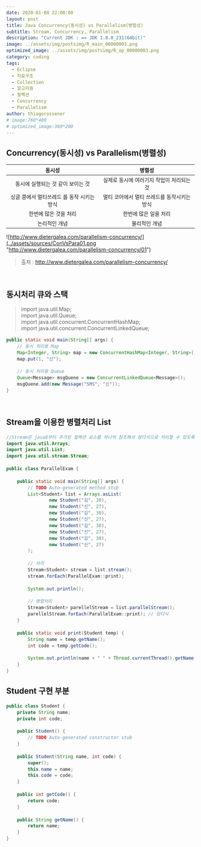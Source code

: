 ```yaml
---
date: 2020-01-08 22:00:00
layout: post
title: Java Concurrency(동시성) vs Parallelism(병렬성)
subtitle: Stream, Concurrency, Parallelism
description: "Current JDK : == JDK 1.8.0_231(64bit)"
image: ../assets/img/postsimg/R_main_00000003.png
optimized_image: ../assets/img/postsimg/R_op_00000003.png
category: coding
tags:
  - Eclipse
  - 자료구조
  - Collection
  - 알고리즘
  - 컬렉션
  - Concurrency
  - Parallelism
author: thiagorossener
# image:760*400
# optimized_image:380*200
---
```


## Concurrency(동시성) vs Parallelism(병렬성)

|                   동시성                   |                    병렬성                   |
|:------------------------------------------:|:-------------------------------------------:|
|      동시에 실행되는 것 같이 보이는 것     |  실제로 동시에 여러기지 작업이 처리되는 것  |
| 싱글 콩에서 멀티쓰레드 를 동작 시키는 방식 | 멀티 코어에서 멀티 쓰레드를 동작시키는 방식 |
|            한번에 많은 것을 처리           |            한번에 많은 일을 처리            |
|                논리적인 개념               |                물리적인 개념                |

![http://www.dietergalea.com/parallelism-concurrency/](../assets/sources/ConVsPara01.png "http://www.dietergalea.com/parallelism-concurrency/01")

> 출처 :  http://www.dietergalea.com/parallelism-concurrency/
<br>

## 동시처리 큐와 스택

> import java.util.Map; <br>
> import java.util.Queue; <br>
> import java.util.concurrent.ConcurrentHashMap; <br>
> import java.util.concurrent.ConcurrentLinkedQueue; <br>

```java
public static void main(String[] args) {
	// 동시 처리용 Map
	Map<Integer, String> map = new ConcurrentHashMap<Integer, String>();
	map.put(1, "신");
	
	// 동시 처리용 Queue
	Queue<Message> msgQuene = new ConcurrentLinkedQueue<Message>();
	msgQuene.add(new Message("SMS", "신"));
}
```

<br>

## Stream을 이용한 병렬처리 List

```java
//Stream은 java8부터 추가된 컬렉션 요소를 하나씩 참조해서 람다식으로 처리할 수 있도록 해준다.
import java.util.Arrays;
import java.util.List;
import java.util.stream.Stream;

public class ParallelExam {

	public static void main(String[] args) {
		// TODO Auto-generated method stub
		List<Student> list = Arrays.asList(
				new Student("김", 30),
				new Student("신", 27),
				new Student("김", 30),
				new Student("신", 27),
				new Student("김", 30),
				new Student("신", 27),
				new Student("김", 30),
				new Student("신", 27)
		);
		
		// 처리
		Stream<Student> stream = list.stream();	
		stream.forEach(ParallelExam::print);
		
		System.out.println();
		
		// 병렬처리
		Stream<Student> parellelStream = list.parallelStream();
		parellelStream.forEach(ParallelExam::print); // 람다식
	}
	
	public static void print(Student temp) {
		String name = temp.getName();
		int code = temp.getCode();
		
		System.out.println(name + " " + Thread.currentThread().getName());
	}
}
```

## Student 구현 부분

```java
public class Student {
	private String name;
	private int code;
	
	public Student() {
		// TODO Auto-generated constructor stub
	}
	
	public Student(String name, int code) {
		super();
		this.name = name;
		this.code = code;
	}
	
	public int getCode() {
		return code;
	}
	
	public String getName() {
		return name;
	}
}
```